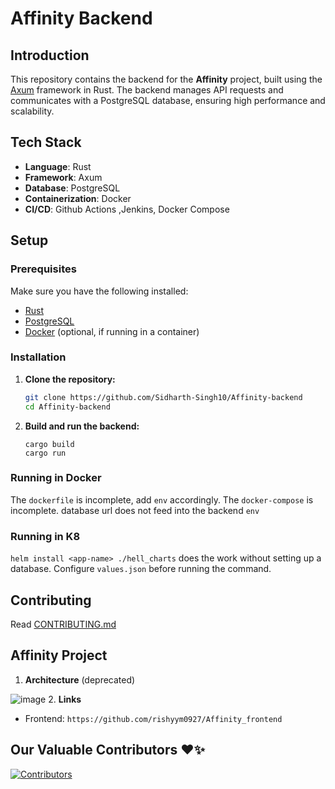 # Affinity Backend

## Introduction
This repository contains the backend for the **Affinity** project, built using the [Axum](https://github.com/tokio-rs/axum) framework in Rust. The backend manages API requests and communicates with a PostgreSQL database, ensuring high performance and scalability.

## Tech Stack
- **Language**: Rust
- **Framework**: Axum
- **Database**: PostgreSQL
- **Containerization**: Docker
- **CI/CD**: Github Actions ,Jenkins, Docker Compose

## Setup

### Prerequisites
Make sure you have the following installed:
- [Rust](https://www.rust-lang.org/tools/install)
- [PostgreSQL](https://www.postgresql.org/)
- [Docker](https://www.docker.com/) (optional, if running in a container)

### Installation

1. **Clone the repository:**
   ```bash
   git clone https://github.com/Sidharth-Singh10/Affinity-backend
   cd Affinity-backend
2. **Build and run the backend:**
   ```
   cargo build
   cargo run
   ```
### Running in Docker
   The `dockerfile` is incomplete, add `env` accordingly.
   The `docker-compose` is incomplete.
   database url does not feed into the backend `env`
   
### Running in K8
   `helm install <app-name> ./hell_charts`
   does the work without setting up a database.
   Configure `values.json` before running the command.
    
## Contributing
   Read [CONTRIBUTING.md](https://github.com/Sidharth-Singh10/Affinity-backend/blob/main/CONTRIBUTING.md)

## Affinity Project

1. **Architecture** (deprecated)
   
![image](https://github.com/user-attachments/assets/402a9b69-eccd-478b-9c0e-50810200c28d)
2. **Links**
- Frontend: `https://github.com/rishyym0927/Affinity_frontend`

## Our Valuable Contributors ❤️✨

[![Contributors](https://contrib.rocks/image?repo=Sidharth-Singh10/Affinity-backend)](https://github.com/Sidharth-Singh10/Affinity-backend/graphs/contributors)

